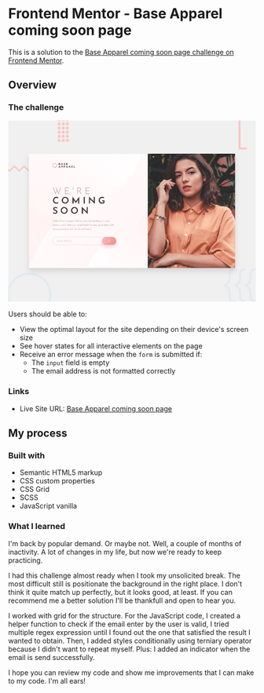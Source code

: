 # Frontend Mentor - Base Apparel coming soon page

This is a solution to the [Base Apparel coming soon page challenge on Frontend Mentor](https://www.frontendmentor.io/challenges/base-apparel-coming-soon-page-5d46b47f8db8a7063f9331a0).

## Overview

### The challenge


![Design preview for the Base Apparel coming soon page coding challenge](./design/desktop-preview.jpg)


Users should be able to:

- View the optimal layout for the site depending on their device's screen size
- See hover states for all interactive elements on the page
- Receive an error message when the `form` is submitted if:
  - The `input` field is empty
  - The email address is not formatted correctly

### Links

- Live Site URL: [Base Apparel coming soon page]()

## My process

### Built with

- Semantic HTML5 markup
- CSS custom properties
- CSS Grid
- SCSS
- JavaScript vanilla

### What I learned

I'm back by popular demand. Or maybe not. Well, a couple of months of inactivity. A lot of changes in my life, but now we're ready to keep practicing.

I had this challenge almost ready when I took my unsolicited break. The most difficult still is positionate the background in the right place. I don't think it quite match up perfectly, but it looks good, at least. If you can recommend me a better solution I'll be thankfull and open to hear you.

I worked with grid for the structure. For the JavaScript code, I created a helper function to check if the email enter by the user is valid, I tried multiple regex expression until I found out the one that satisfied the result I wanted to obtain. Then, I added styles conditionally using terniary operator because I didn't want to repeat myself. Plus: I added an indicator when the email is send successfully.

I hope you can review my code and show me improvements that I can make to my code. I'm all ears!